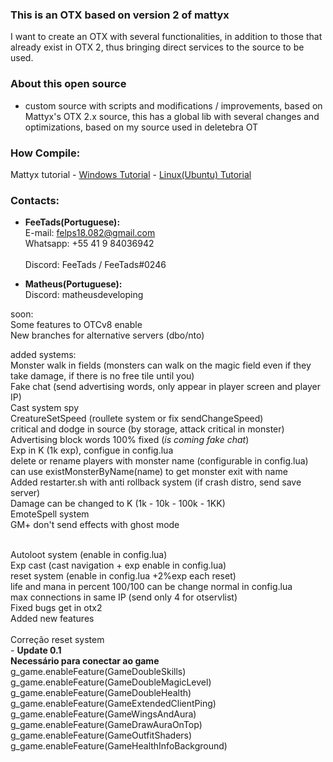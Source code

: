 ### This is an OTX based on version 2 of mattyx
I want to create an OTX with several functionalities, in addition to those that already exist in OTX 2, thus bringing direct services to the source to be used.

### About this open source
  - custom source with scripts and modifications / improvements, based on Mattyx's OTX 2.x source, this has a global lib with several changes and optimizations, based on my source used in deletebra OT

### How Compile:
Mattyx tutorial - [Windows Tutorial](https://github.com/mattyx14/otxserver/wiki/Compilling-on-Windows) - [Linux(Ubuntu) Tutorial](https://github.com/FeTads/otxserver/wiki/Compiling-OTXSERVER-by-FeTads-on-Ubuntu)

### Contacts:
- <b>FeeTads(Portuguese):</b><br>
E-mail: felps18.082@gmail.com<br>
Whatsapp: +55 41 9 84036942<br><br>
Discord: FeeTads / FeeTads#0246<br>

- <b>Matheus(Portuguese):</b><br>
Discord: matheusdeveloping


soon:<br>
Some features to OTCv8 enable<br>
New branches for alternative servers (dbo/nto)<br>


added systems:<br>
Monster walk in fields (monsters can walk on the magic field even if they take damage, if there is no free tile until you)<br>
Fake chat (send advertising words, only appear in player screen and player IP)<br>
Cast system spy<br>
CreatureSetSpeed (roullete system or fix sendChangeSpeed)<br>
critical and dodge in source (by storage, attack critical in monster)<br>
Advertising block words 100% fixed (*is coming fake chat*)<br>
Exp in K (1k exp), configue in config.lua<br>
delete or rename players with monster name (configurable in config.lua) <br> 
can use existMonsterByName(name) to get monster exit with name<br>
Added restarter.sh with anti rollback system (if crash distro, send save server)<br>
Damage can be changed to K (1k - 10k - 100k - 1KK)<br>
EmoteSpell system<br>
GM+ don't send effects with ghost mode<br>

<br>
Autoloot system (enable in config.lua)<br>
Exp cast (cast navigation + exp enable in config.lua)<br>
reset system (enable in config.lua +2%exp each reset)<br>
life and mana in percent 100/100 can be change normal in config.lua<br>
max connections in same IP (send only 4 for otservlist)<br>
Fixed bugs get in otx2<br>
Added new features<br>

<br>
Correção reset system<br>
- <b>Update 0.1</b><br>
<b>Necessário para conectar ao game</b><br>
g_game.enableFeature(GameDoubleSkills)<br>
g_game.enableFeature(GameDoubleMagicLevel)<br>
g_game.enableFeature(GameDoubleHealth)<br>
g_game.enableFeature(GameExtendedClientPing)<br>
g_game.enableFeature(GameWingsAndAura)<br>
g_game.enableFeature(GameDrawAuraOnTop)<br>
g_game.enableFeature(GameOutfitShaders)<br>
g_game.enableFeature(GameHealthInfoBackground)<br>






